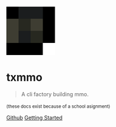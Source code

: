 ![logo](_media/icon.svg)

# txmmo

> A cli factory building mmo.

<small>(these docs exist because of a school asignment)</small>

[Github]()
[Getting Started](#txmmo)
